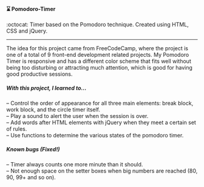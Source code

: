 #### :hourglass: Pomodoro-Timer
:octocat: Timer based on the Pomodoro technique. Created using HTML, CSS and jQuery.
***
The idea for this project came from FreeCodeCamp, where the project is one of a total of 9 front-end development related projects. My Pomodoro Timer is responsive and has a different color scheme that fits well without being too disturbing or attracting much attention, which is good for having good productive sessions.
##### With this project, I learned to...   
– Control the order of appearance for all three main elements: break block, work block, and the circle timer itself.   
– Play a sound to alert the user when the session is over.   
– Add words after HTML elements with jQuery when they meet a certain set of rules.  
– Use functions to determine the various states of the pomodoro timer.  
##### Known bugs  *(Fixed!)*   
– Timer always counts one more minute than it should.   
– Not enough space on the setter boxes when big numbers are reached (80, 90, 99+ and so on).
